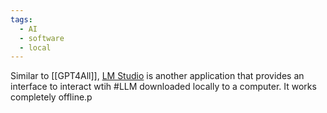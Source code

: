 ```yaml
---
tags:
  - AI
  - software
  - local
---
```



Similar to [[GPT4All]], [LM Studio](https://lmstudio.ai/) is another application that provides an interface to interact wtih #LLM  downloaded locally to a computer.  It works completely offline.p